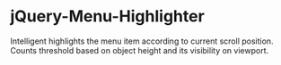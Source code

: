 # jQuery-Menu-Highlighter
Intelligent highlights the menu item according to current scroll position.
Counts threshold based on object height and its visibility on viewport.
